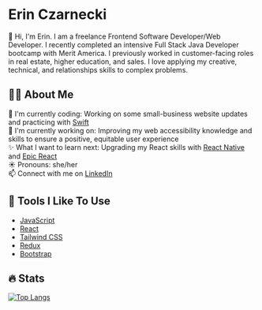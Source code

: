 # Erin Czarnecki

👋 Hi, I'm Erin. I am a freelance Frontend Software Developer/Web Developer. I recently completed an intensive Full Stack Java Developer bootcamp with Merit America. I previously worked in customer-facing roles in real estate, higher education, and sales. I love applying my creative, technical, and relationships skills to complex problems.

## :woman_technologist:  About Me  
:telescope:  I'm currently coding: Working on some small-business website updates and practicing with [Swift](https://developer.apple.com/swift/)  
:seedling:  I'm currently working on: Improving my web accessibility knowledge and skills to ensure a positive, equitable user experience      
:sparkles:  What I want to learn next: Upgrading my React skills with [React Native](https://reactnative.dev/) and [Epic React](https://epicreact.dev/)  
:sunny:  Pronouns: she/her  
:mailbox:  Connect with me on [LinkedIn](https://linkedin.com/in/erin-czarnecki)  
  

## :wrench: Tools I Like To Use
- [JavaScript](https://www.javascript.com/)
- [React](https://reactjs.org/)
- [Tailwind CSS](https://tailwindcss.com/)
- [Redux](https://redux.js.org/)
- [Bootstrap](https://getbootstrap.com/)


## :fire: Stats
[![Top Langs](https://github-readme-stats.vercel.app/api/top-langs/?username=erinczarnecki)](https://github.com/anuraghazra/github-readme-stats)

